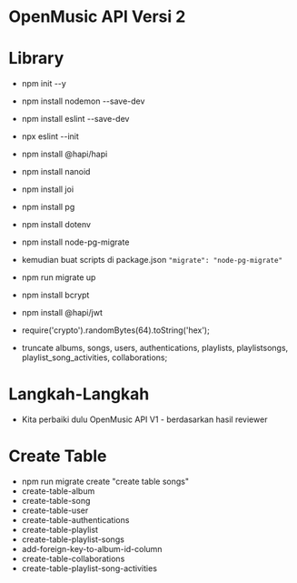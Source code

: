 # OpenMusic API Versi 2

# Library
- npm init --y
- npm install nodemon --save-dev
- npm install eslint --save-dev
- npx eslint --init
- npm install @hapi/hapi
- npm install nanoid

- npm install joi
- npm install pg
- npm install dotenv
- npm install node-pg-migrate

- kemudian buat scripts di package.json `"migrate": "node-pg-migrate"`
- npm run migrate up

- npm install bcrypt
- npm install @hapi/jwt
- require('crypto').randomBytes(64).toString('hex');

- truncate albums, songs, users, authentications, playlists, playlistsongs, playlist_song_activities, collaborations;

# Langkah-Langkah

- Kita perbaiki dulu OpenMusic API V1 - berdasarkan hasil reviewer

# Create Table
- npm run migrate create "create table songs"
- create-table-album
- create-table-song
- create-table-user
- create-table-authentications
- create-table-playlist
- create-table-playlist-songs
- add-foreign-key-to-album-id-column
- create-table-collaborations
- create-table-playlist-song-activities